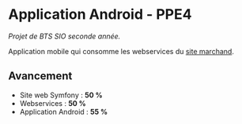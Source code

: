# Application Android - PPE4

*Projet de BTS SIO seconde année.*

Application mobile qui consomme les webservices du [site marchand](https://github.com/TomLeal/ppe4).

## Avancement

* Site web Symfony : **50 %**
* Webservices : **50 %**
* Application Android : **55 %**
